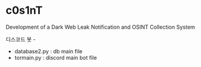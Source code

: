 # c0s1nT
Development of a Dark Web Leak Notification and OSINT Collection System


디스코드 봇 - 
- database2.py : db main file
- tormain.py : discord main bot file
